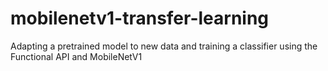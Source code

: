 # mobilenetv1-transfer-learning
 Adapting a pretrained model to new data and training a classifier using the Functional API and MobileNetV1
